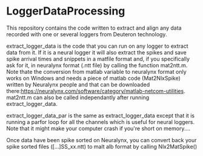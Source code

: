# LoggerDataProcessing
This repository contains the code written to extract  and align any data recorded with one or several loggers from Deuteron technology.

extract_logger_data is the code that you can run on any logger to extract data from it. If it is a neural logger it will also extract the spikes and save spike arrival times and snippets in a matfile format and, if you specifically ask for it, in neuralynx format (.ntt file) by calling the function mat2ntt.m. Note thate the conversion from matlab variable to neuralynx format only works on Windows and needs a piece of matlab code (Mat2NlxSpike) written by Neuralynx people and that can be downloaded there:https://neuralynx.com/software/category/matlab-netcom-utilities. mat2ntt.m can also be called independantly after running extract_logger_data.

extract_logger_data_par is the same as extract_logger_data except that it is running a parfor loop for all the channels which is useful for neural loggers. Note that it might make your computer crash if you're short on memory....

Once data have been spike sorted on Neuralynx, you can convert back your spike sorted files ([…]SS_xx.ntt) to malt alb format by calling Nlx2MatSpike()
